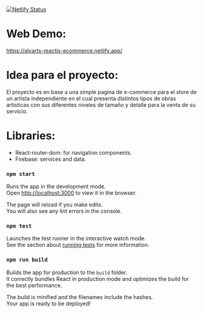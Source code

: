 [![Netlify Status](https://api.netlify.com/api/v1/badges/d7a6e4e4-910b-4749-9972-f2609470cdbc/deploy-status)](https://app.netlify.com/sites/affectionate-varahamihira-6b0f20/deploys)

# Web Demo:
https://alvarts-reactjs-ecommerce.netlify.app/

# Idea para el proyecto:

El proyecto es en base a una simple pagina de e-commerce para el store de un artista independiente en el cual presenta distintos tipos de obras artisticas con sus diferentes niveles de tamaño y detalle para la venta de su servicio.

# Libraries:

- React-router-dom: for navigation components.
- Firebase: services and data.

### `npm start`

Runs the app in the development mode.\
Open [http://localhost:3000](http://localhost:3000) to view it in the browser.

The page will reload if you make edits.\
You will also see any lint errors in the console.

### `npm test`

Launches the test runner in the interactive watch mode.\
See the section about [running tests](https://facebook.github.io/create-react-app/docs/running-tests) for more information.

### `npm run build`

Builds the app for production to the `build` folder.\
It correctly bundles React in production mode and optimizes the build for the best performance.

The build is minified and the filenames include the hashes.\
Your app is ready to be deployed!
